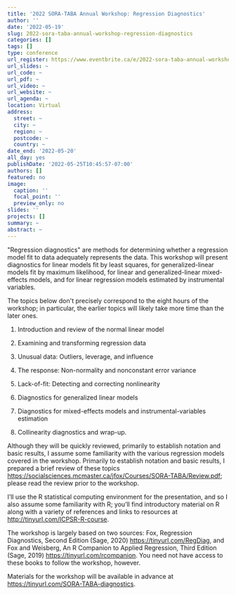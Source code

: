 ```yaml
---
title: '2022 SORA-TABA Annual Workshop: Regression Diagnostics'
author: ''
date: '2022-05-19'
slug: 2022-sora-taba-annual-workshop-regression-diagnostics
categories: []
tags: []
type: conference
url_register: https://www.eventbrite.ca/e/2022-sora-taba-annual-workshop-dlsph-biostatistics-research-day-tickets-298088700327
url_slides: ~
url_code: ~
url_pdf: ~
url_video: ~
url_website: ~
url_agenda: ~
location: Virtual
address:
  street: ~
  city: ~
  region: ~
  postcode: ~
  country: ~
date_end: '2022-05-20'
all_day: yes
publishDate: '2022-05-25T10:45:57-07:00'
authors: []
featured: no
image:
  caption: ''
  focal_point: ''
  preview_only: no
slides: ''
projects: []
summary: ~
abstract: ~
---
```


<!--more-->
"Regression diagnostics" are methods for determining whether a regression model fit to data adequately represents the data. This workshop will present diagnostics for linear models fit by least squares, for generalized-linear models fit by maximum likelihood, for linear and generalized-linear mixed-effects models, and for linear regression models estimated by instrumental variables.  

The topics below don't precisely correspond to the eight hours of the workshop; in particular, the earlier topics will likely take more time than the later ones.  

1) Introduction and review of the normal linear model  

2) Examining and transforming regression data  

3) Unusual data: Outliers, leverage, and influence  

4) The response: Non-normality and nonconstant error variance  

5) Lack-of-fit: Detecting and correcting nonlinearity  

6) Diagnostics for generalized linear models  

7) Diagnostics for mixed-effects models and instrumental-variables estimation  

8) Collinearity diagnostics and wrap-up.  

Although they will be quickly reviewed, primarily to establish notation and basic results, I assume some familiarity with the various regression models covered in the workshop. Primarily to establish notation and basic results, I prepared a brief review of these topics https://socialsciences.mcmaster.ca/jfox/Courses/SORA-TABA/Review.pdf; please read the review prior to the workshop.  

I’ll use the R statistical computing environment for the presentation, and so I also assume some familiarity with R; you’ll find introductory material on R along with a variety of references and links to resources at http://tinyurl.com/ICPSR-R-course.  

The workshop is largely based on two sources: Fox, Regression Diagnostics, Second Edition (Sage, 2020) https://tinyurl.com/RegDiag, and Fox and Weisberg, An R Companion to Applied Regression, Third Edition (Sage, 2019) https://tinyurl.com/rcompanion. You need not have access to these books to follow the workshop, however.  

Materials for the workshop will be available in advance at https://tinyurl.com/SORA-TABA-diagnostics.